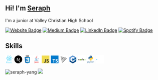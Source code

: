 
<h2>Hi! I'm <a  href="https://seraphyang.com/">Seraph</a></h2>

<p>I'm a junior at Valley Christian High School</p>

<p><a  href="https://seraphyang.com"><img  src="https://img.shields.io/badge/-seraphyang.com-4E69C8?style=flat-square&amp;labelColor=4E69C8&amp;logo=Firefox&amp;link=https://seraphyang.com"  alt="Website Badge"></a> <a  href="https://medium.com/@serbis"><img  src="https://img.shields.io/badge/-@seraphyangg-E4405F??style=flat-square&amp;labelColor=E4405F?&amp;logo=Instagram&amp;link=https://medium.com/@serbis"  alt="Medium Badge"></a> <a  href="https://www.linkedin.com/in/seraphyang/"><img  src="https://img.shields.io/badge/-@seraphyang-0077B5?style=flat-square&amp;labelColor=0077B5&amp;logo=LinkedIn&amp;link=https://www.linkedin.com/in/seraphyang/"  alt="LinkedIn Badge"></a> <a  href="https://open.spotify.com/user/tncantvvei9xhvwc6b2xt8l25?si=9c8beb8312be4988"><img  src="https://img.shields.io/badge/-@seraph-1ED760?style=flat-square&amp;labelColor=000&amp;logo=Spotify&amp;link=https://open.spotify.com/user/tncantvvei9xhvwc6b2xt8l25?si=9c8beb8312be4988"  alt="Spotify Badge"></a></p>

<h2>Skills</h2>

<p  align="left">

<img  src="https://raw.githubusercontent.com/devicons/devicon/master/icons/react/react-original-wordmark.svg"  alt="react"  width="25"  height="25" />

<img  src="https://raw.githubusercontent.com/devicons/devicon/master/icons/nextjs/nextjs-original.svg"  alt="angular-js"  width="25"  height="25" />

<img  src="https://raw.githubusercontent.com/devicons/devicon/master/icons/css3/css3-original-wordmark.svg"  alt="css3"  width="25"  height="25" />

<img  src="https://raw.githubusercontent.com/devicons/devicon/master/icons/java/java-original-wordmark.svg"  alt="java"  width="25"  height="25" />

<img  src="https://raw.githubusercontent.com/devicons/devicon/master/icons/javascript/javascript-original.svg"  alt="javascript"  width="25"  height="25" />

<img  src="https://raw.githubusercontent.com/devicons/devicon/master/icons/typescript/typescript-original.svg"  alt="typescript"  width="25"  height="25" />

<img  src="https://raw.githubusercontent.com/devicons/devicon/master/icons/threejs/threejs-original.svg"  alt="threejs"  width="25"  height="25" />

<img  src="https://raw.githubusercontent.com/devicons/devicon/master/icons/cplusplus/cplusplus-original.svg"  alt="c++"  width="25"  height="25" />

<img  src="https://raw.githubusercontent.com/devicons/devicon/master/icons/nodejs/nodejs-original-wordmark.svg"  alt="nodejs"  width="25"  height="25" />

<img  src="https://raw.githubusercontent.com/devicons/devicon/master/icons/python/python-original-wordmark.svg"  alt="python"  width="25"  height="25" />

<img  src="https://raw.githubusercontent.com/devicons/devicon/master/icons/tailwindcss/tailwindcss-original-wordmark.svg"  alt="python"  width="25"  height="25" />

</p>

<img  src="https://github-readme-stats.vercel.app/api?username=seraph-yang&show_icons=true&count_private=true"  alt="seraph-yang" />

<img src="https://github-trophies.vercel.app/?username=seraph-yang&rank=SECRET,SSS,SS,S,AAA,AA,A,B,C,SPECIAL&row=2&column=9&theme=gruvbox">
